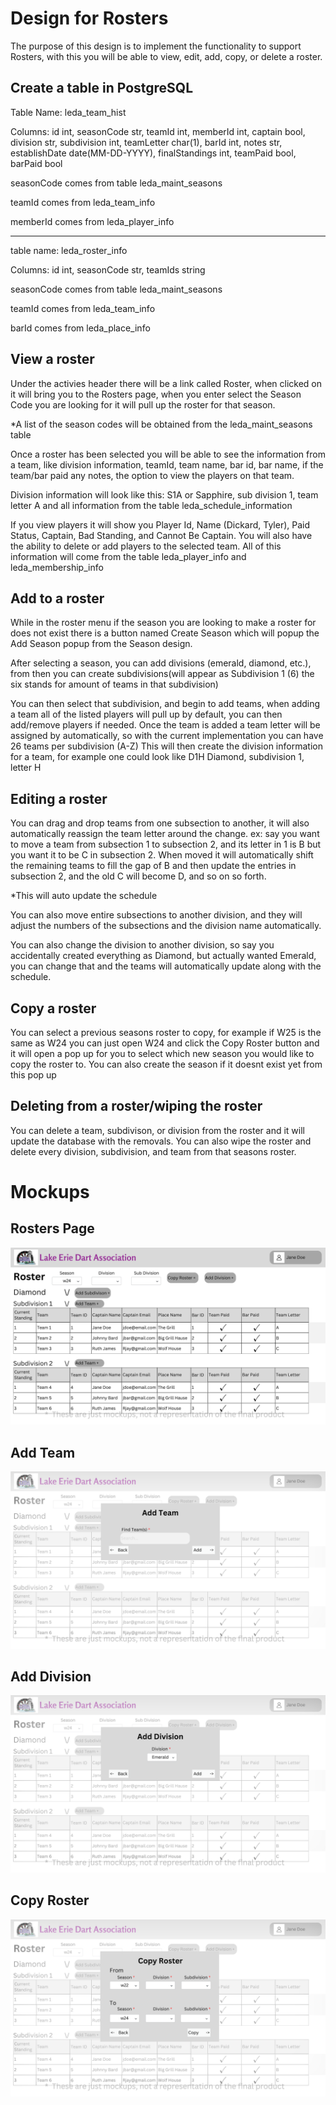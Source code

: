 # Design for Rosters
The purpose of this design is to implement the functionality to support Rosters, with this you will be able to view, edit, add, copy, or delete a roster.

## Create a table in PostgreSQL
Table Name: leda_team_hist

Columns: id int, seasonCode str, teamId int, memberId int, captain bool, division str, subdivision int, teamLetter char(1), barId int, notes str, establishDate date(MM-DD-YYYY), finalStandings int, teamPaid bool, barPaid bool

seasonCode comes from table leda_maint_seasons

teamId comes from leda_team_info

memberId comes from leda_player_info
___
table name: leda_roster_info

Columns: id int, seasonCode str, teamIds string

seasonCode comes from table leda_maint_seasons

teamId comes from leda_team_info

barId comes from leda_place_info

## View a roster
Under the activies header there will be a link called Roster, when clicked on it will bring you to the Rosters page, when you enter select the Season Code you are looking for it will pull up the roster for that season.

*A list of the season codes will be obtained from the leda_maint_seasons table

Once a roster has been selected you will be able to see the information from a team, like division information, teamId, team name, bar id, bar name, if the team/bar paid any notes, the option to view the players on that team.

Division information will look like this: S1A or Sapphire, sub division 1, team letter A and all information from the table leda_schedule_information


If you view players it will show you Player Id, Name (Dickard, Tyler), Paid Status, Captain, Bad Standing, and Cannot Be Captain. You will also have the ability to delete or add players to the selected team. All of this information will come from the table leda_player_info and leda_membership_info

## Add to a roster
While in the roster menu if the season you are looking to make a roster for does not exist there is a button named Create Season which will popup the Add Season popup from the Season design.

After selecting a season, you can add divisions (emerald, diamond, etc.), from then you can create subdivisions(will appear as Subdivision 1 (6) the six stands for amount of teams in that subdivision)

You can then select that subdivision, and begin to add teams, when adding a team all of the listed players will pull up by default, you can then add/remove players if needed. 
Once the team is added a team letter will be assigned by automatically, so with the current implementation you can have 26 teams per subdivision (A-Z)
This will then create the division information for a team, for example one could look like D1H Diamond, subdivision 1, letter H

## Editing a roster
You can drag and drop teams from one subsection to another, it will also automatically reassign the team letter around the change.
ex: say you want to move a team from subsection 1 to subsection 2, and its letter in 1 is B but you want it to be C in subsection 2. When moved it will automatically shift the remaining teams to fill the gap of B and then update the entries in subsection 2, and the old C will become D, and so on so forth. 

*This will auto update the schedule

You can also move entire subsections to another division, and they will adjust the numbers of the subsections and the division name automatically.

You can also change the division to another division, so say you accidentally created everything as Diamond, but actually wanted Emerald, you can change that and the teams will automatically update along with the schedule.

## Copy a roster
You can select a previous seasons roster to copy, for example if W25 is the same as W24 you can just open W24 and click the Copy Roster button and it will open a pop up for you to select which new season you would like to copy the roster to.
You can also create the season if it doesnt exist yet from this pop up

## Deleting from a roster/wiping the roster
You can delete a team, subdivison, or division from the roster and it will update the database with the removals.
You can also wipe the roster and delete every division, subdivision, and team from that seasons roster.  

# Mockups
## Rosters Page
![image](../../Mockups/Activities/leda_roster_page.png)
## Add Team
![image](../../Mockups/Activities/leda_roster_add_team.png)
## Add Division
![image](../../Mockups/Activities/leda_roster_add_division.png)
## Copy Roster
![image](../../Mockups/Activities/leda_roster_copy_roster.png)
